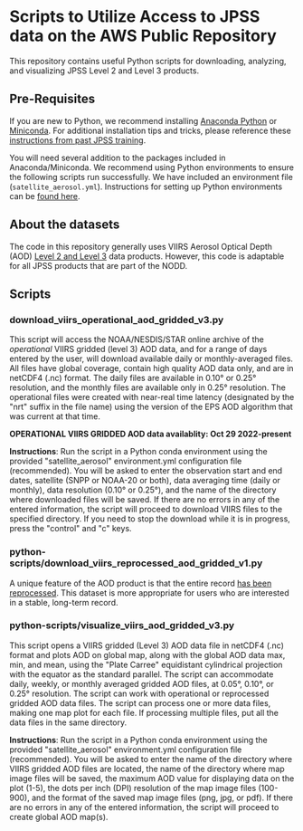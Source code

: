 # Scripts to Utilize Access to JPSS data on the AWS Public Repository

This repository contains useful Python scripts for downloading, analyzing, and visualizing JPSS Level 2 and Level 3 products.


## Pre-Requisites
If you are new to Python, we recommend installing [Anaconda Python](https://www.anaconda.com/) or [Miniconda](https://docs.conda.io/projects/miniconda/en/latest/). For additional installation tips and tricks, please reference these [instructions from past JPSS training](https://www.star.nesdis.noaa.gov/atmospheric-composition-training/software_anaconda_install.php).

You will need several addition to the packages included in Anaconda/Miniconda. We recommend using Python environments to ensure the following scripts run successfully. We have included an environment file (```satellite_aerosol.yml```). Instructions for setting up Python environments can be [found here](https://www.star.nesdis.noaa.gov/atmospheric-composition-training/software_create_environment.php).

## About the datasets
The code in this repository generally uses VIIRS Aerosol Optical Depth (AOD) [Level 2 and Level 3](https://www.star.nesdis.noaa.gov/atmospheric-composition-training/satellite_data_processing_levels.php) data products. However, this code is adaptable for all JPSS products that are part of the NODD.

## Scripts
### download_viirs_operational_aod_gridded_v3.py
This script will access the NOAA/NESDIS/STAR online archive of the
*operational* VIIRS gridded (level 3) AOD data, and for a range of days 
entered by the user, will download available daily or monthly-averaged 
files. All files have global coverage, contain high quality AOD data only, 
and are in netCDF4 (.nc) format. The daily files are available in 0.10° 
or 0.25° resolution, and the monthly files are available only in 0.25° 
resolution. The operational files were created with near-real time latency 
(designated by the "nrt" suffix in the file name) using the version of the 
EPS AOD algorithm that was current at that time.

**OPERATIONAL VIIRS GRIDDED AOD data availablity: Oct 29 2022-present**

**Instructions**: Run the script in a Python conda environment using the 
provided "satellite_aerosol" environment.yml configuration file (recommended).
You will be asked to enter the observation start and end dates, satellite 
(SNPP or NOAA-20 or both), data averaging time (daily or monthly), data 
resolution (0.10° or 0.25°), and the name  of the directory where downloaded 
files will be saved. If there are no errors in any of the entered information, 
the script will proceed to download VIIRS files to the specified directory. 
If you need to stop the download while it is in progress, press the "control" 
and "c" keys.

### python-scripts/download_viirs_reprocessed_aod_gridded_v1.py
A unique feature of the AOD product is that the entire record [has been reprocessed](https://www.star.nesdis.noaa.gov/atmospheric-composition-training/satellite_data_operational_reprocessed.php). This dataset is more appropriate for users who are interested in a stable, long-term record.

### python-scripts/visualize_viirs_aod_gridded_v3.py

This script opens a VIIRS gridded (Level 3) AOD data file in netCDF4 (.nc)
format and plots AOD on global map, along with the global AOD data max, 
min, and mean, using the "Plate Carree" equidistant cylindrical projection 
with the equator as the standard parallel. The script can accommodate 
daily, weekly, or monthly averaged gridded AOD files, at 0.05°, 0.10°, or 
0.25° resolution. The script can work with operational or reprocessed
gridded AOD data files. The script can process one or more data files, 
making one map plot for each file. If processing multiple files, put all 
the data files in the same directory.

**Instructions**:  Run the script in a Python conda environment using the 
provided "satellite_aerosol" environment.yml configuration file (recommended).
You will be asked to enter the name  of the directory where VIIRS gridded
AOD files are located, the name of the directory where map image files will 
be saved, the maximum AOD value for displaying data on the plot (1-5), the 
dots per inch (DPI) resolution of the map image files (100-900), and the 
format of the saved map image files (png, jpg, or pdf). If there are no 
errors in any of the entered information, the script will proceed to create 
global AOD map(s).